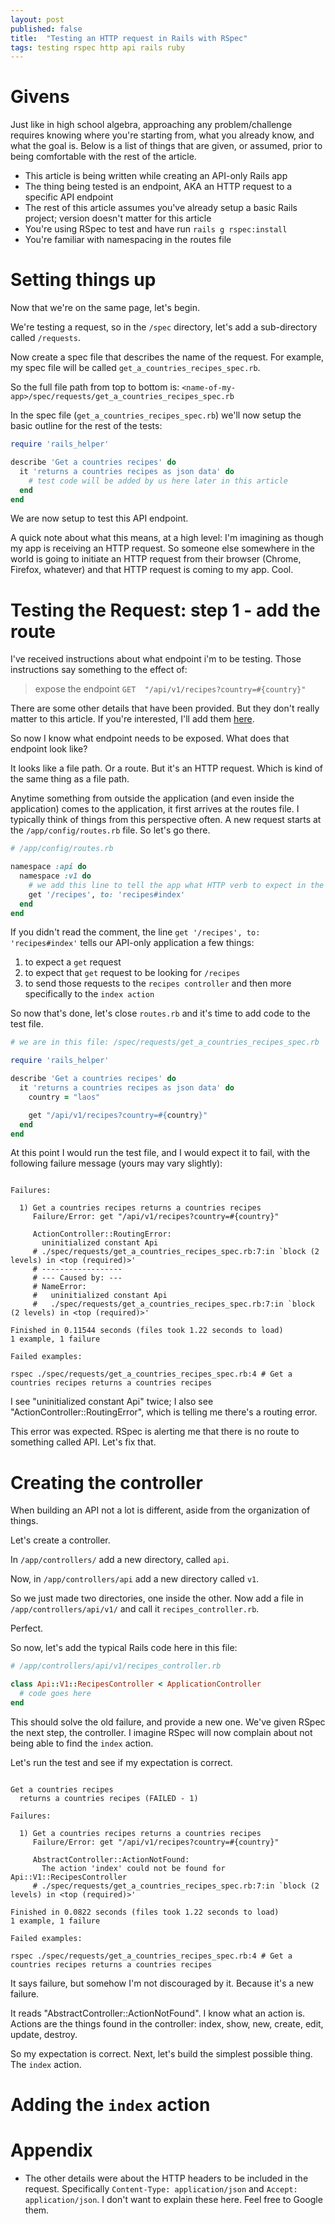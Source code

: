 ```yaml
---
layout: post
published: false
title:  "Testing an HTTP request in Rails with RSpec"
tags: testing rspec http api rails ruby
---
```


# Givens

Just like in high school algebra, approaching any problem/challenge requires knowing where you're starting from, what you already know, and what the goal is. Below is a list of things that are given, or assumed, prior to being comfortable with the rest of the article.

* This article is being written while creating an API-only Rails app
* The thing being tested is an endpoint, AKA an HTTP request to a specific API endpoint
* The rest of this article assumes you've already setup a basic Rails project; version doesn't matter for this article
* You're using RSpec to test and have run `rails g rspec:install`
* You're familiar with namespacing in the routes file

# Setting things up

Now that we're on the same page, let's begin.

We're testing a request, so in the `/spec` directory, let's add a sub-directory called `/requests`.

Now create a spec file that describes the name of the request. For example, my spec file will be called `get_a_countries_recipes_spec.rb`.

So the full file path from top to bottom is: `<name-of-my-app>/spec/requests/get_a_countries_recipes_spec.rb`

In the spec file (`get_a_countries_recipes_spec.rb`) we'll now setup the basic outline for the rest of the tests:

```ruby
require 'rails_helper'

describe 'Get a countries recipes' do
  it 'returns a countries recipes as json data' do
    # test code will be added by us here later in this article
  end
end
```

We are now setup to test this API endpoint.

A quick note about what this means, at a high level: I'm imagining as though my app is receiving an HTTP request. So someone else somewhere in the world is going to initiate an HTTP request from their browser (Chrome, Firefox, whatever) and that HTTP request is coming to my app. Cool.

# Testing the Request: step 1 - add the route

I've received instructions about what endpoint i'm to be testing. Those instructions say something to the effect of:

> expose the endpoint `GET  "/api/v1/recipes?country=#{country}"`

There are some other details that have been provided. But they don't really matter to this article. If you're interested, I'll add them [here](#appendix).

So now I know what endpoint needs to be exposed. What does that endpoint look like?

It looks like a file path. Or a route. But it's an HTTP request. Which is kind of the same thing as a file path.

Anytime something from outside the application (and even inside the application) comes to  the application, it first arrives at the routes file. I typically think of things from this perspective often. A new request starts at the `/app/config/routes.rb` file. So let's go there.

```ruby
# /app/config/routes.rb

namespace :api do
  namespace :v1 do
    # we add this line to tell the app what HTTP verb to expect in the request, which will be 'get', what path to expect '/recipes' and where to send it, to the RecipesController#index action'
    get '/recipes', to: 'recipes#index'
  end
end

```

If you didn't read the comment, the line `get '/recipes', to: 'recipes#index'` tells our API-only application a few things:

1. to expect a `get` request
2. to expect that `get` request to be looking for `/recipes`
3. to send those requests to the `recipes controller` and then more specifically to the `index action`

So now that's done, let's close `routes.rb` and it's time to add code to the test file.

```ruby
# we are in this file: /spec/requests/get_a_countries_recipes_spec.rb

require 'rails_helper'

describe 'Get a countries recipes' do
  it 'returns a countries recipes as json data' do
    country = "laos"

    get "/api/v1/recipes?country=#{country}"
  end
end
```

At this point I would run the test file, and I would expect it to fail, with the following failure message (yours may vary slightly):

```

Failures:

  1) Get a countries recipes returns a countries recipes
     Failure/Error: get "/api/v1/recipes?country=#{country}"

     ActionController::RoutingError:
       uninitialized constant Api
     # ./spec/requests/get_a_countries_recipes_spec.rb:7:in `block (2 levels) in <top (required)>'
     # ------------------
     # --- Caused by: ---
     # NameError:
     #   uninitialized constant Api
     #   ./spec/requests/get_a_countries_recipes_spec.rb:7:in `block (2 levels) in <top (required)>'

Finished in 0.11544 seconds (files took 1.22 seconds to load)
1 example, 1 failure

Failed examples:

rspec ./spec/requests/get_a_countries_recipes_spec.rb:4 # Get a countries recipes returns a countries recipes
```

I see "uninitialized constant Api" twice; I also see "ActionController::RoutingError", which is telling me there's a routing error.

This error was expected. RSpec is alerting me that there is no route to something called API. Let's fix that.

# Creating the controller

When building an API not a lot is different, aside from the organization of things.

Let's create a controller.

In `/app/controllers/` add a new directory, called `api`.

Now, in `/app/controllers/api` add a new directory called `v1`.

So we just made two directories, one inside the other. Now add a file in `/app/controllers/api/v1/` and call it `recipes_controller.rb`.

Perfect.

So now, let's add the typical Rails code here in this file:

```ruby
# /app/controllers/api/v1/recipes_controller.rb

class Api::V1::RecipesController < ApplicationController
  # code goes here
end
```

This should solve the old failure, and provide a new one. We've given RSpec the next step, the controller. I imagine RSpec will now complain about not being able to find the `index` action.

Let's run the test and see if my expectation is correct.

```

Get a countries recipes
  returns a countries recipes (FAILED - 1)

Failures:

  1) Get a countries recipes returns a countries recipes
     Failure/Error: get "/api/v1/recipes?country=#{country}"

     AbstractController::ActionNotFound:
       The action 'index' could not be found for Api::V1::RecipesController
     # ./spec/requests/get_a_countries_recipes_spec.rb:7:in `block (2 levels) in <top (required)>'

Finished in 0.0822 seconds (files took 1.22 seconds to load)
1 example, 1 failure

Failed examples:

rspec ./spec/requests/get_a_countries_recipes_spec.rb:4 # Get a countries recipes returns a countries recipes
```

It says failure, but somehow I'm not discouraged by it. Because it's a new failure.

It reads "AbstractController::ActionNotFound". I know what an action is. Actions are the things found in the controller: index, show, new, create, edit, update, destroy.

So my expectation is correct. Next, let's build the simplest possible thing. The `index` action.

# Adding the `index` action


# Appendix
- The other details were about the HTTP headers to be included in the request. Specifically `Content-Type: application/json` and `Accept: application/json`. I don't want to explain these here. Feel free to Google them.


